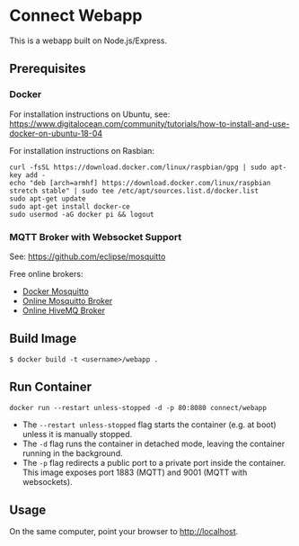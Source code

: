 # Connect Webapp

This is a webapp built on Node.js/Express.

## Prerequisites

### Docker

For installation instructions on Ubuntu, see: https://www.digitalocean.com/community/tutorials/how-to-install-and-use-docker-on-ubuntu-18-04

For installation instructions on Rasbian:

```
curl -fsSL https://download.docker.com/linux/raspbian/gpg | sudo apt-key add -
echo "deb [arch=armhf] https://download.docker.com/linux/raspbian stretch stable" | sudo tee /etc/apt/sources.list.d/docker.list
sudo apt-get update
sudo apt-get install docker-ce
sudo usermod -aG docker pi && logout
```

### MQTT Broker with Websocket Support

See: https://github.com/eclipse/mosquitto

Free online brokers:

-   [Docker Mosquitto](https://github.com/toke/docker-mosquitto)
-   [Online Mosquitto Broker](https://test.mosquitto.org)
-   [Online HiveMQ Broker](https://broker.hivemq.com)

## Build Image

```
$ docker build -t <username>/webapp .
```

## Run Container

```
docker run --restart unless-stopped -d -p 80:8080 connect/webapp
```

-   The `--restart unless-stopped` flag starts the container (e.g. at boot) unless it is manually stopped.
-   The `-d` flag runs the container in detached mode, leaving the container running in the background.
-   The `-p` flag redirects a public port to a private port inside the container. This image exposes port 1883 (MQTT) and 9001 (MQTT with websockets).

## Usage

On the same computer, point your browser to [http://localhost](http://localhost).
